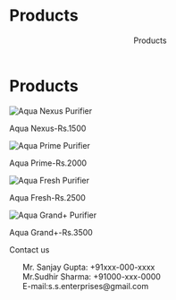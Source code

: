 # Products
<!DOCTYPE html>
<html>
 <head>
  <meta charset="UTF-8">
  <title>Products</title>
  <style>
  li {
  list-style:none;
  }
  
  header {
  background-color:#800000;
  color:#f5fffa;
  height:100px;
  width:100px:
  }
  
  h1 {
  font-size:35px;
  color:#800080;
  }
   
  footer {
  background-color:#008080;
  color:#fffafa;
  height:150px;
  width:880px;
  }
  
  .footer-logo {
  float:left;
  font-size:30 px;
  }
   
  .footer-list li {
  padding:10px 5px;
  float:right;
  } 
  </style>
 </head> 
 <body>
  <header>Products</header>
  <div class="main">
   <h1>Products</h1>
     <img src="Documents" alt="Aqua Nexus Purifier">
     <p>Aqua Nexus-Rs.1500</p>
     <img src="Documents" alt="Aqua Prime Purifier">
     <p>Aqua Prime-Rs.2000</p>
     <img src="Documents" alt="Aqua Fresh Purifier">
     <p>Aqua Fresh-Rs.2500</p>
     <img src="Documents" alt="Aqua Grand+ Purifier">
     <p>Aqua Grand+-Rs.3500</p>
   <footer> 
    <div class="footer-logo">Contact us</div>
    <div class="footer-list">
     <ul>
      <li>Mr. Sanjay Gupta: +91xxx-000-xxxx</li>
      <li>Mr.Sudhir Sharma: +91000-xxx-0000</li>
      <li>E-mail:s.s.enterprises@gmail.com</li></ul>
    </div>
   </footer>    

</body>
</html>
